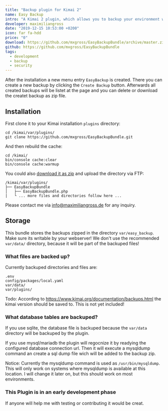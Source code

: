 ```yaml
---
title: "Backup plugin for Kimai 2"
name: Easy Backup
intro: "A Kimai 2 plugin, which allows you to backup your environment with a single click."
developer: maximiliangross
date: "2019-12-15 10:53:00 +0200"
icon: far fa-hdd
price: "0"
download: https://github.com/mxgross/EasyBackupBundle/archive/master.zip
github: https://github.com/mxgross/EasyBackupBundle
tags:
  - development
  - backup
  - security
---
```


After the installation a new menu entry `EasyBackup` is created. There you can create a new backup
by clicking the `Create Backup` button. Afterwards all created backups will be listet at the page
and you can delete or download the createt backup as zip file.

## Installation

First clone it to your Kimai installation `plugins` directory:
```
cd /kimai/var/plugins/
git clone https://github.com/mxgross/EasyBackupBundle.git
```

And then rebuild the cache:
```
cd /kimai/
bin/console cache:clear
bin/console cache:warmup
```

You could also [download it as zip](https://github.com/mxgross/EasyBackupBundle/archive/master.zip) and upload the directory via FTP:

```
/kimai/var/plugins/
├── EasyBackupBundle
│   ├── EasyBackupBundle.php
|   └ ... more files and directories follow here ...
```

Please contact me via [info@maximiliangross.de](mailto:info@maximiliangross.de) for any inquiry.

## Storage

This bundle stores the backups zipped in the directory `var/easy_backup`.
Make sure its writable by your webserver! We don't use the recommended 
`var/data/` directory, because it will be part of the backuped files!


### What files are backed up?

Currently backuped directories and files are:

```
.env
config/packages/local.yaml
var/data/
var/plugins/
```

Todo: According to https://www.kimai.org/documentation/backups.html the kimai version should be saved to.
This is not yet included! 

### What database tables are backuped?

If you use sqlite, the database file is backuped because the `var/data` directory will be backuped by the plugin.

If you use mysql/mariadb the plugin will regocnize it by readying the configured database connection url.
Then it will execute a mysqldump command an create a sql dump file wich will be added to the backup zip.

Notice: Currently the mysqldump command is used as `/usr/bin/mysqldump`. This will only work on systems where
mysqldump is available at this location. I will change it later on, but this should work on most environments.

### This Plugin is in an early development phase

If anyone will help me with testing or contributing it would be creat.
